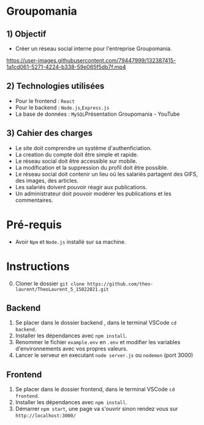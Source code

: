 # Groupomania

## 1) Objectif
- Créer un réseau social interne pour l'entreprise Groupomania.

https://user-images.githubusercontent.com/79447999/132387415-1a1cd061-5271-4224-b338-59e065f5db7f.mp4


## 2) Technologies utilisées

- Pour le frontend : `React`
- Pour le backend : `Node.js`,`Express.js`
- La base de données : `MySQL`Présentation Groupomania - YouTube

## 3) Cahier des charges

- Le site doit comprendre un système d'authenficiation.
- La creation du compte doit être simple et rapide.
- Le réseau social doit être accessible sur mobile.
- La modification et la suppression du profil doit être possible.
- Le réseau social doit contenir un lieu où les salariés partagent des GIFS, des images, des articles.
- Les salariés doivent pouvoir réagir aux publications.
- Un administrateur doit pouvoir modérer les publications et les commentaires.

# Pré-requis #

- Avoir `Npm` et `Node.js` installé sur sa machine.

# Instructions #

0) Cloner le dossier `git clone https://github.com/theo-laurent/TheoLaurent_5_15022021.git`

## Backend ##

1) Se placer dans le dossier backend , dans le terminal VSCode `cd backend`.
2) Installer les dépendances avec `npm install`.
3) Renommer le fichier `example.env` en `.env` et modifier les variables d'environnements avec vos propres valeurs.
4) Lancer le serveur en executant `node server.js` ou `nodemon` (port 3000)

## Frontend ##

1) Se placer dans le dossier frontend, dans le terminal VSCode `cd frontend`.
2) Installer les dépendances avec `npm install`.
3) Démarrer `npm start`, une page va s'ouvrir sinon rendez vous sur `http://localhost:3000/`
